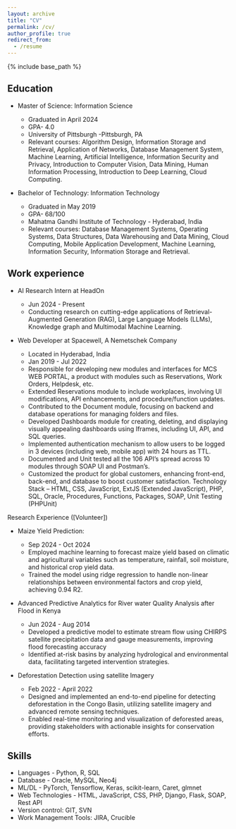 ```yaml
---
layout: archive
title: "CV"
permalink: /cv/
author_profile: true
redirect_from:
  - /resume
---
```


{% include base_path %}

Education
------
* Master of Science: Information Science
    * Graduated in April 2024
    * GPA- 4.0
    * University of Pittsburgh -Pittsburgh, PA
    * Relevant courses: Algorithm Design, Information Storage and Retrieval, Application of Networks, Database Management System, Machine Learning, Artificial Intelligence, Information Security and Privacy, Introduction to Computer Vision, Data Mining, Human Information Processing, Introduction to Deep Learning, Cloud Computing.

* Bachelor of Technology: Information Technology
    * Graduated in May 2019
    * GPA- 68/100
    * Mahatma Gandhi Institute of Technology - Hyderabad, India
    * Relevant courses: Database Management Systems, Operating Systems, Data Structures, Data Warehousing and Data Mining, Cloud Computing, Mobile Application Development, Machine Learning, Information Security, Information Storage and Retrieval.

Work experience
------
* AI Research Intern at HeadOn
    * Jun 2024 - Present                              	         
    * Conducting research on cutting-edge applications of Retrieval-Augmented Generation (RAG), Large Language Models (LLMs), Knowledge graph and Multimodal Machine Learning.

* Web Developer at Spacewell, A Nemetschek Company
    * Located in Hyderabad, India
    * Jan 2019 - Jul 2022                                  	         
    * Responsible for developing new modules and interfaces for MCS WEB PORTAL, a product with modules such as Reservations, Work Orders, Helpdesk, etc.
    * Extended Reservations module to include workplaces, involving UI modifications, API enhancements, and procedure/function updates.
    * Contributed to the Document module, focusing on backend and database operations for managing folders and files.
    * Developed Dashboards module for creating, deleting, and displaying visually appealing dashboards using Iframes, including UI, API, and SQL queries.
    * Implemented authentication  mechanism to allow users to be logged in 3 devices (including web, mobile app) with 24 hours as TTL.
    * Documented and Unit tested all the 106 API’s spread across 10 modules through SOAP UI and Postman’s.
    * Customized the product for global customers, enhancing front-end, back-end, and database to boost customer satisfaction.
Technology  Stack – HTML, CSS, JavaScript, ExtJS (Extended JavaScript), PHP, SQL, Oracle, Procedures, Functions, Packages, SOAP, Unit Testing (PHPUnit)

Research Experience ([Volunteer])
* Maize Yield Prediction:
    * Sep 2024 - Oct 2024
    * Employed machine learning to forecast maize yield based on climatic and agricultural variables such as temperature, rainfall, soil moisture, and historical crop yield data.
    * Trained the model using ridge regression to handle non-linear relationships between environmental factors and crop yield, achieving 0.94 R2.

* Advanced Predictive Analytics for River water Quality Analysis after Flood in Kenya
    * Jun 2024 - Aug 2014                              	         
    * Developed a predictive model to estimate stream flow using CHIRPS satellite precipitation data and gauge measurements, improving flood forecasting accuracy
    * Identified at-risk basins by analyzing hydrological and environmental data, facilitating targeted intervention strategies.
      
* Deforestation Detection using satellite Imagery
    * Feb 2022 - April 2022                                  	         
    * Designed and implemented an end-to-end pipeline for detecting deforestation in the Congo Basin, utilizing satellite imagery and advanced remote sensing techniques.
    * Enabled real-time monitoring and visualization of deforested areas, providing stakeholders with actionable insights for conservation efforts.


Skills
------
* Languages - Python, R, SQL
* Database - Oracle, MySQL, Neo4j
* ML/DL - PyTorch, Tensorflow, Keras, scikit-learn, Caret, glmnet
* Web Technologies - HTML, JavaScript, CSS, PHP, Django, Flask, SOAP, Rest API
* Version control: GIT, SVN
* Work Management Tools:  JIRA, Crucible

